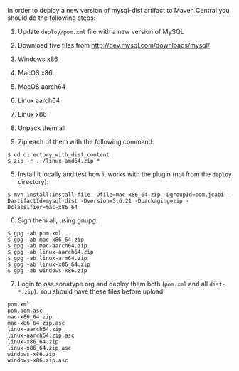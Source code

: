 In order to deploy a new version of mysql-dist artifact to Maven Central you should do the following steps:

 1. Update `deploy/pom.xml` file with a new version of MySQL

 2. Download five files from http://dev.mysql.com/downloads/mysql/

   1. Windows x86
   2. MacOS x86
   3. MacOS aarch64
   4. Linux aarch64
   5. Linux x86

 3. Unpack them all

 4. Zip each of them with the following command:

```
$ cd directory_with_dist_content
$ zip -r ../linux-amd64.zip *
```

 5. Install it locally and test how it works with the plugin (not from the `deploy` directory):

```
$ mvn install:install-file -Dfile=mac-x86_64.zip -DgroupId=com.jcabi -DartifactId=mysql-dist -Dversion=5.6.21 -Dpackaging=zip -Dclassifier=mac-x86_64
```

 6. Sign them all, using gnupg:

```
$ gpg -ab pom.xml
$ gpg -ab mac-x86_64.zip
$ gpg -ab mac-aarch64.zip
$ gpg -ab linux-aarch64.zip
$ gpg -ab linux-arm64.zip
$ gpg -ab linux-x86_64.zip
$ gpg -ab windows-x86.zip
```

 7. Login to oss.sonatype.org and deploy them both (`pom.xml` and all `dist-*.zip`). You should have these files before upload:

```
pom.xml
pom.pom.asc
mac-x86_64.zip
mac-x86_64.zip.asc
linux-aarch64.zip
linux-aarch64.zip.asc
linux-x86_64.zip
linux-x86_64.zip.asc
windows-x86.zip
windows-x86.zip.asc
```
